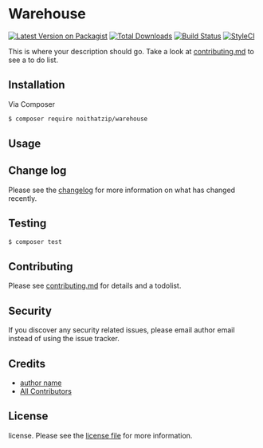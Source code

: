 # Warehouse

[![Latest Version on Packagist][ico-version]][link-packagist]
[![Total Downloads][ico-downloads]][link-downloads]
[![Build Status][ico-travis]][link-travis]
[![StyleCI][ico-styleci]][link-styleci]

This is where your description should go. Take a look at [contributing.md](contributing.md) to see a to do list.

## Installation

Via Composer

``` bash
$ composer require noithatzip/warehouse
```

## Usage

## Change log

Please see the [changelog](changelog.md) for more information on what has changed recently.

## Testing

``` bash
$ composer test
```

## Contributing

Please see [contributing.md](contributing.md) for details and a todolist.

## Security

If you discover any security related issues, please email author email instead of using the issue tracker.

## Credits

- [author name][link-author]
- [All Contributors][link-contributors]

## License

license. Please see the [license file](license.md) for more information.

[ico-version]: https://img.shields.io/packagist/v/noithatzip/warehouse.svg?style=flat-square
[ico-downloads]: https://img.shields.io/packagist/dt/noithatzip/warehouse.svg?style=flat-square
[ico-travis]: https://img.shields.io/travis/noithatzip/warehouse/master.svg?style=flat-square
[ico-styleci]: https://styleci.io/repos/12345678/shield

[link-packagist]: https://packagist.org/packages/noithatzip/warehouse
[link-downloads]: https://packagist.org/packages/noithatzip/warehouse
[link-travis]: https://travis-ci.org/noithatzip/warehouse
[link-styleci]: https://styleci.io/repos/12345678
[link-author]: https://github.com/noithatzip
[link-contributors]: ../../contributors

